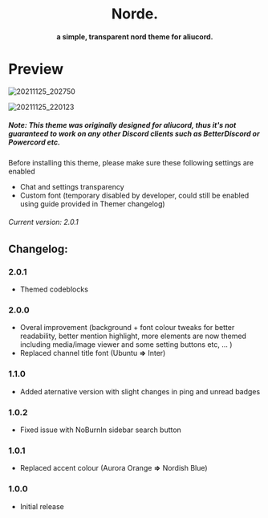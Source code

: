 <h1 align="center">
  Norde.
</h1>

<h4 align="center">a simple, transparent nord theme for aliucord.</h4>

# Preview

![20211125_202750](https://user-images.githubusercontent.com/92243378/143463802-f341d0d3-d91e-427c-afc1-af139b88a0db.jpg)

![20211125_220123](https://user-images.githubusercontent.com/92243378/143464476-deecd8c8-5fda-43d1-a0f7-af0993bab92c.jpg)

##### **Note**: This theme was originally designed for aliucord, thus it's not guaranteed to work on any other Discord clients such as BetterDiscord or Powercord etc.
Before installing this theme, please make sure these following settings are enabled
- Chat and settings transparency
- Custom font (temporary disabled by developer, could still be enabled using guide provided in Themer changelog)
###### Current version: 2.0.1
## Changelog:
### 2.0.1
- Themed codeblocks
### 2.0.0
- Overal improvement (background + font colour tweaks for better readability, better mention highlight, more elements are now themed including media/image viewer and some setting buttons etc, ... )
- Replaced channel title font (Ubuntu **=>** Inter)
### 1.1.0
- Added aternative version with slight changes in ping and unread badges
### 1.0.2
- Fixed issue with NoBurnIn sidebar search button
### 1.0.1 
- Replaced accent colour (Aurora Orange **=>** Nordish Blue)
### 1.0.0
- Initial release
